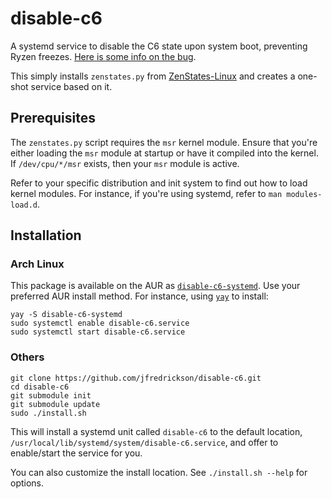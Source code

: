 # disable-c6

A systemd service to disable the C6 state upon system boot, preventing Ryzen freezes. [Here is some info on the bug](https://bugzilla.kernel.org/show_bug.cgi?id=196683).

This simply installs `zenstates.py` from [ZenStates-Linux](https://github.com/r4m0n/ZenStates-Linux) and creates a one-shot service based on it.

## Prerequisites

The `zenstates.py` script requires the `msr` kernel module. Ensure that you're either loading the `msr` module at startup or have it compiled into the kernel. If `/dev/cpu/*/msr` exists, then your `msr` module is active.

Refer to your specific distribution and init system to find out how to load kernel modules. For instance, if you're using systemd, refer to `man modules-load.d`.

## Installation

### Arch Linux

This package is available on the AUR as [`disable-c6-systemd`](https://aur.archlinux.org/packages/disable-c6-systemd/). Use your preferred AUR install method. For instance, using [`yay`](https://aur.archlinux.org/packages/yay/) to install:

```
yay -S disable-c6-systemd
sudo systemctl enable disable-c6.service
sudo systemctl start disable-c6.service
```

### Others

```
git clone https://github.com/jfredrickson/disable-c6.git
cd disable-c6
git submodule init
git submodule update
sudo ./install.sh
```

This will install a systemd unit called `disable-c6` to the default location, `/usr/local/lib/systemd/system/disable-c6.service`, and offer to enable/start the service for you.

You can also customize the install location. See `./install.sh --help` for options.
